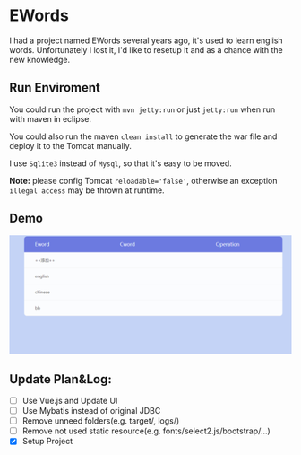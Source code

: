 # EWords
I had a project named EWords several years ago, it's used to learn english words.
Unfortunately I lost it, I'd like to resetup it and as a chance with the new knowledge.

## Run Enviroment
You could run the project with `mvn jetty:run` or just `jetty:run` when run with maven in eclipse.

You could also run the maven `clean install` to generate the war file and deploy it to the Tomcat manually.

I use `Sqlite3` instead of `Mysql`, so that it's easy to be moved.

**Note:** please config Tomcat `reloadable='false'`, otherwise an exception `illegal access` may be thrown at runtime.

## Demo
![Demo](sources/V0.1.gif)

## Update Plan&Log:
- [ ] Use Vue.js and Update UI
- [ ] Use Mybatis instead of original JDBC
- [ ] Remove unneed folders(e.g. target/, logs/)
- [ ] Remove not used static resource(e.g. fonts/select2.js/bootstrap/...)
- [x] Setup Project
